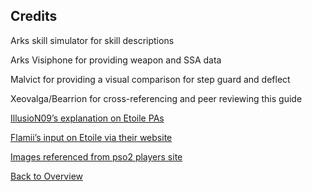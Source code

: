 ## Credits

Arks skill simulator for skill descriptions

Arks Visiphone for providing weapon and SSA data

Malvict for providing a visual comparison for step guard and deflect 

Xeovalga/Bearrion for cross-referencing and peer reviewing this guide 

[IllusioN09’s explanation on Etoile PAs](https://www.youtube.com/watch?v=UY7Rt0gskIQ)

[Flamii’s input on Etoile via their website](https://flamii.wordpress.com/etoile-pas/) 

[Images referenced from pso2 players site](http://pso2.jp/players/update/20191218/01) 

[Back to Overview](index.md)
